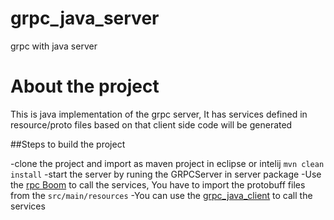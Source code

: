 # grpc_java_server
grpc with java server
# About the project
This is java implementation of the grpc server, It has services defined in resource/proto files based on that client side code will 
be generated

##Steps to build the project 

 -clone the project and import as maven project in eclipse or intelij
 ```mvn clean install```
 -start the server by runing the GRPCServer in server package
 -Use the [rpc Boom](https://github.com/nicolaspearson/grpc.boom) to call the services, You have to import the protobuff files from the 
 ```src/main/resources```
 -You can use the [grpc_java_client](https://github.com/ramveer93/grpc_java_client) to call the services
